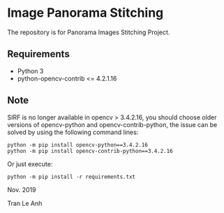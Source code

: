 # Image Panorama Stitching
The repository is for Panorama Images Stitching Project.

## Requirements
- Python 3
- python-opencv-contrib <= 4.2.1.16

## Note
SIRF is no longer available in opencv > 3.4.2.16, you should choose older versions of opencv-python and opencv-contrib-python, the issue can be solved by using the following command lines:
```bashrc
python -m pip install opencv-python==3.4.2.16
python -m pip install opencv-contrib-python==3.4.2.16
```
Or just execute:
```bashrc
python -m pip install -r requirements.txt
```
Nov. 2019

Tran Le Anh
